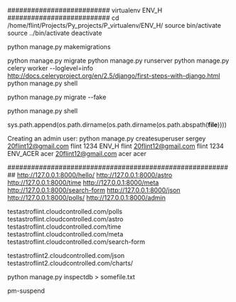 ########################## virtualenv ENV_H ##########################
cd /home/flint/Projects/Py_projects/P_virtualenv/ENV_H/
source bin/activate
source ../bin/activate
deactivate


python manage.py makemigrations

python manage.py migrate
python manage.py runserver
python manage.py celery worker --loglevel=info
http://docs.celeryproject.org/en/2.5/django/first-steps-with-django.html
python manage.py shell


python manage.py migrate --fake

python manage.py shell

sys.path.append(os.path.dirname(os.path.dirname(os.path.abspath(__file__))))


Creating an admin user:
python manage.py createsuperuser
            sergey  20flint12@gmail.com     flint   1234
ENV_H       flint   20flint12@gmail.com     flint   1234
ENV_ACER    acer    20flint12@gmail.com     acer    acer


##########################################################
http://127.0.0.1:8000/hello/
http://127.0.0.1:8000/astro
http://127.0.0.1:8000/time
http://127.0.0.1:8000/meta
http://127.0.0.1:8000/search-form
http://127.0.0.1:8000/json
http://127.0.0.1:8000/polls/
http://127.0.0.1:8000/admin


testastroflint.cloudcontrolled.com/polls
testastroflint.cloudcontrolled.com/astro
testastroflint.cloudcontrolled.com/time
testastroflint.cloudcontrolled.com/meta
testastroflint.cloudcontrolled.com/search-form

testastroflint2.cloudcontrolled.com/json
testastroflint2.cloudcontrolled.com/charts/



python manage.py inspectdb > somefile.txt

pm-suspend 
